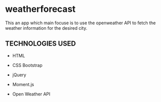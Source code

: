 # weatherforecast

This an app which main focuse is to use the openweather API to fetch the weather information for the desired city.

## TECHNOLOGIES USED

* HTML

* CSS Bootstrap

* jQuery

* Moment.js

* Open Weather API
